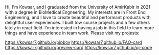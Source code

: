 
Hi, I'm Kowsar, and I graduated from the University of AmirKabir in 2021 with a degree in BioMedical Engneering. My interests are in Front End Engineering, and I love to create beautiful and performant products with delightful user experiences. I built tow course projects and a few others lately in react field.
I'm interested in having a job in this field to learn more things and have experience in team work. Please visit my projests:

https://kowsar7.github.io/pipboy
https://kowsar7.github.io/FAQ-card
https://kowsar7.github.io/preview-card
https://kowsar7.github.io/qr-code
